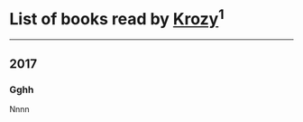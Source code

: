 # List of books read by [Krozy](https://www.facebook.com/app_scoped_user_id/100001728431584/)<sup>1</sup>
---

## 2017

### Gghh
Nnnn



